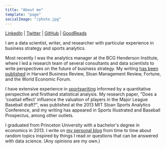 ```yaml
---
title: "About me"
template: "page"
socialImage: "/photo.jpg"
---
```


[LinkedIn](https://www.linkedin.com/in/kevin-whitaker-2bb9ab66/) | [Twitter](https://twitter.com/whitakk) | [GitHub](https://github.com/whitakk/) | [GoodReads](https://www.goodreads.com/user/show/61117555-kevin-whitaker/)

I am a data scientist, writer, and researcher with particular experience in business strategy and sports analytics. 

Most recently I was the analytics manager at the BCG Henderson Institute, where I led a research team of several consultants and data scientists to write perspectives on the future of business strategy. My writing [has been published](/pages/business-strategy/) in Harvard Business Review, Sloan Management Review, Fortune, and the World Economic Forum.

I have extensive experience in [sportswriting](/pages/sports) informed by a quantitative perspective and firsthand statistical analysis. My research paper, "Does a 'coattail effect' influence the valuation of players in the Major League Baseball draft?", was published at the 2013 MIT Sloan Sports Analytics Conference, and my writing has appeared in Sports Illustrated and Baseball Prospectus, among other outlets. 

I graduated from Princeton University with a bachelor's degree in economics in 2013. I write on [my personal blog](/page/0) from time to time about random topics inspired by things I read or questions that can be answered with data science. (Any opinions are my own.)